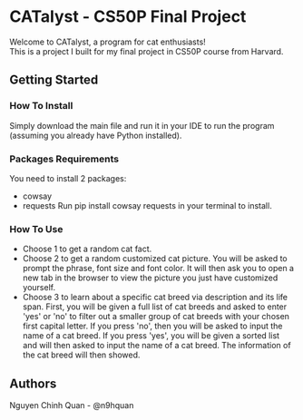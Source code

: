 # CATalyst - CS50P Final Project

Welcome to CATalyst, a program for cat enthusiasts! <br />
This is a project I built for my final project in CS50P course from Harvard.

## Getting Started

### How To Install

Simply download the main file and run it in your IDE to run the program (assuming you already have Python installed).

### Packages Requirements

You need to install 2 packages: <br />
- cowsay
- requests
Run pip install cowsay requests in your terminal to install.

### How To Use

- Choose 1 to get a random cat fact.
- Choose 2 to get a random customized cat picture. You will be asked to prompt the phrase, font size and font color. It will then ask you to open a new tab in the browser to view the picture you just have customized yourself.
- Choose 3 to learn about a specific cat breed via description and its life span. First, you will be given a full list of cat breeds and asked to enter 'yes' or 'no' to filter out a smaller group of cat breeds with your chosen first capital letter. If you press 'no', then you will be asked to input the name of a cat breed. If you press 'yes', you will be given a sorted list and will then asked to input the name of a cat breed. The information of the cat breed will then showed.

## Authors
Nguyen Chinh Quan - @n9hquan
